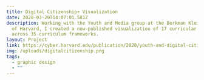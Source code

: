 ```yaml
---
title: Digital Citizenship+ Visualization
date: 2020-03-20T14:07:01.581Z
description: Working with the Youth and Media group at the Berkman Klein Center
  of Harvard, I created a now-published visualization of 17 curricular areas
  across 35 curriculum frameworks.
layout: Project
link: https://cyber.harvard.edu/publication/2020/youth-and-digital-citizenship-plus
img: /uploads/digitalcitizenship.png
tags:
  - graphic design
  - ""
---
```

